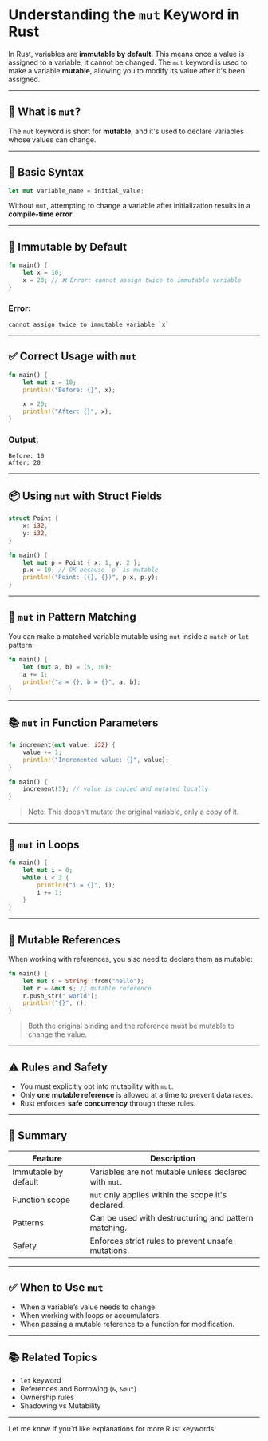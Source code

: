 # Understanding the `mut` Keyword in Rust

In Rust, variables are **immutable by default**. This means once a value is assigned to a variable, it cannot be changed. The `mut` keyword is used to make a variable **mutable**, allowing you to modify its value after it's been assigned.

---

## 🧠 What is `mut`?

The `mut` keyword is short for **mutable**, and it's used to declare variables whose values can change.

---

## 🔧 Basic Syntax

```rust
let mut variable_name = initial_value;
```

Without `mut`, attempting to change a variable after initialization results in a **compile-time error**.

---

## 🚫 Immutable by Default

```rust
fn main() {
    let x = 10;
    x = 20; // ❌ Error: cannot assign twice to immutable variable
}
```

### Error:
```
cannot assign twice to immutable variable `x`
```

---

## ✅ Correct Usage with `mut`

```rust
fn main() {
    let mut x = 10;
    println!("Before: {}", x);

    x = 20;
    println!("After: {}", x);
}
```

### Output:
```
Before: 10
After: 20
```

---

## 📦 Using `mut` with Struct Fields

```rust
struct Point {
    x: i32,
    y: i32,
}

fn main() {
    let mut p = Point { x: 1, y: 2 };
    p.x = 10; // OK because `p` is mutable
    println!("Point: ({}, {})", p.x, p.y);
}
```

---

## 🧩 `mut` in Pattern Matching

You can make a matched variable mutable using `mut` inside a `match` or `let` pattern:

```rust
fn main() {
    let (mut a, b) = (5, 10);
    a += 1;
    println!("a = {}, b = {}", a, b);
}
```

---

## 📚 `mut` in Function Parameters

```rust
fn increment(mut value: i32) {
    value += 1;
    println!("Incremented value: {}", value);
}

fn main() {
    increment(5); // value is copied and mutated locally
}
```

> Note: This doesn't mutate the original variable, only a copy of it.

---

## 🔁 `mut` in Loops

```rust
fn main() {
    let mut i = 0;
    while i < 3 {
        println!("i = {}", i);
        i += 1;
    }
}
```

---

## 🧪 Mutable References

When working with references, you also need to declare them as mutable:

```rust
fn main() {
    let mut s = String::from("hello");
    let r = &mut s; // mutable reference
    r.push_str(" world");
    println!("{}", r);
}
```

> Both the original binding and the reference must be mutable to change the value.

---

## ⚠️ Rules and Safety

- You must explicitly opt into mutability with `mut`.
- Only **one mutable reference** is allowed at a time to prevent data races.
- Rust enforces **safe concurrency** through these rules.

---

## 🧠 Summary

| Feature          | Description                                       |
|------------------|---------------------------------------------------|
| Immutable by default | Variables are not mutable unless declared with `mut`. |
| Function scope   | `mut` only applies within the scope it's declared. |
| Patterns         | Can be used with destructuring and pattern matching. |
| Safety           | Enforces strict rules to prevent unsafe mutations. |

---

## ✅ When to Use `mut`

- When a variable’s value needs to change.
- When working with loops or accumulators.
- When passing a mutable reference to a function for modification.

---

## 📚 Related Topics

- `let` keyword
- References and Borrowing (`&`, `&mut`)
- Ownership rules
- Shadowing vs Mutability

---

Let me know if you'd like explanations for more Rust keywords!

